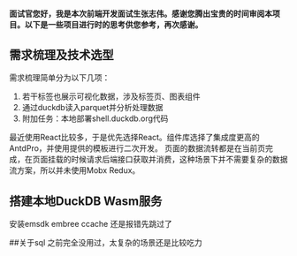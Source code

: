 #### 面试官您好，我是本次前端开发面试生张志伟。感谢您腾出宝贵的时间审阅本项目。以下是一些项目进行时的思考供您参考，再次感谢。

## 需求梳理及技术选型
需求梳理简单分为以下几项：
1. 若干标签也展示可视化数据，涉及标签页、图表组件
2. 通过duckdb读入parquet并分析处理数据
3. 附加任务：本地部署shell.duckdb.org代码

最近使用React比较多，于是优先选择React。组件库选择了集成度更高的AntdPro，并使用提供的模板进行二次开发。
页面的数据流转都是在当前页完成，在页面挂载的时候请求后端接口获取并消费，这种场景下并不需要复杂的数据流方案，所以并未使用Mobx Redux。


## 搭建本地DuckDB Wasm服务
安装emsdk embree ccache 还是报错先跳过了

##关于sql
之前完全没用过，太复杂的场景还是比较吃力

